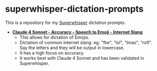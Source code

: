 # superwhisper-dictation-prompts
This is a repository for my [Superwhisper](https://superwhisper.com) dictation prompts.

-  [**Claude 4 Sonnet - Accuracy - Speech to Emoji - Internet Slang**](https://github.com/mackid1993/superwhisper-dictation-prompts/blob/a6d0d14650c6798665b065970111e2c705593da3/Prompts/Claude%204%20Sonnet%20-%20Accuracy%20-%20Speech%20to%20Emoji%20-%20Internet%20Slang.xml)
    - This allows for dictation of Emojis.
    - Dictation of common internet slang: eg. "ftw", "lol", "lmao", "rofl". Say the letters and they will be output in lowercase.
    - It has a high focus on accuracy.
    - It works best with Claude 4 Sonnet and has been validated in Superwhisper.
